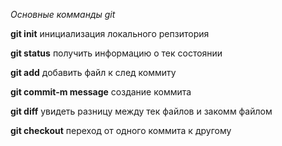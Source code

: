 *Основные комманды git* 

**git init**  инициализация локального репзитория

**git status** получить информацию о тек состоянии

**git add**  добавить файл к след коммиту

**git commit-m message** создание коммита

**git diff** увидеть разницу между тек файлов и закомм файлом

**git checkout** переход от одного коммита к другому
